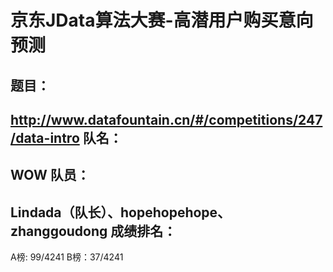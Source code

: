 京东JData算法大赛-高潜用户购买意向预测
===
题目：
---
<http://www.datafountain.cn/#/competitions/247/data-intro>
队名：
---
WOW
队员：
---
Lindada（队长）、hopehopehope、zhanggoudong
成绩排名：
---
A榜: 99/4241	B榜：37/4241<br>

